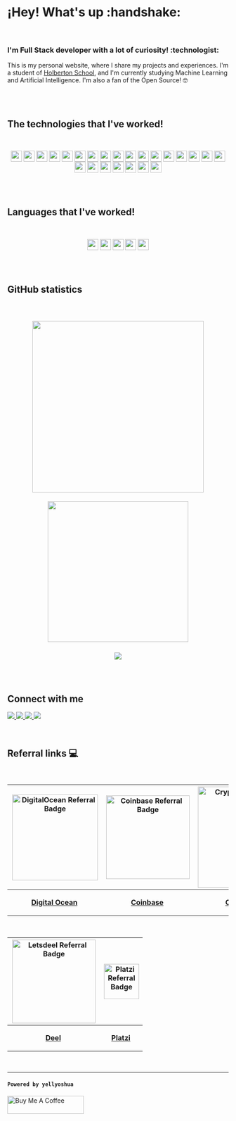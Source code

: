 <!-- Icons: https://github.com/ikatyang/emoji-cheat-sheet/blob/master/README.md -->
<h1 align="left" style="font-weight:bold;">¡Hey! What's up :handshake:</h1>

</br>

<h3 align="left">I'm Full Stack developer with a lot of curiosity! :technologist:</h3>

This is my personal website, where I share my projects and experiences. I'm a
student of [Holberton School](https://www.holbertonschool.com/en/), and I'm
currently studying Machine Learning and Artificial Intelligence. I'm also a fan
of the Open Source! :nerd_face:

</br>

</br>

<h2 style="font-weight:bold;" align="left">The technologies that I've worked!</h2>

</br>

<p align="center">
<img align="center" src="https://img.shields.io/badge/GIT-black.svg?style=flat-square&logo=git" height="25">
<img align="center" src="https://img.shields.io/badge/JIRA-black.svg?style=flat-square&logo=jira&logoColor=blue" height="25">
<img align="center" src="https://img.shields.io/badge/GitHub Actions-black.svg?style=flat-square&logo=githubactions" height="25">
<img align="center" src="https://img.shields.io/badge/Golang-black.svg?style=flat-square&logo=go" height="25">
<img align="center" src="https://img.shields.io/badge/Node JS-black.svg?style=flat-square&logo=nodedotjs" height="25">
<img align="center" src="https://img.shields.io/badge/Graphql-black.svg?style=flat-square&logo=graphql" height="25">
<img align="center" src="https://img.shields.io/badge/Nginx-black.svg?style=flat-square&logo=nginx" height="25">
<img align="center" src="https://img.shields.io/badge/Docker-black.svg?style=flat-square&logo=docker" height="25">
<img align="center" src="https://img.shields.io/badge/MongoDB-black.svg?style=flat-square&logo=mongodb" height="25">
<img align="center" src="https://img.shields.io/badge/TypeScript-black.svg?style=flat-square&logo=typescript" height="25">
<img align="center" src="https://img.shields.io/badge/Javascript-black.svg?style=flat-square&logo=javascript" height="25">
<img align="center" src="https://img.shields.io/badge/Tailwind CSS-black.svg?style=flat-square&logo=tailwindcss" height="25">
<img align="center" src="https://img.shields.io/badge/Next.js-black.svg?style=flat-square&logo=nextdotjs" height="25">
<img align="center" src="https://img.shields.io/badge/React-black.svg?style=flat-square&logo=react" height="25">
<img align="center" src="https://img.shields.io/badge/React Native-black.svg?style=flat-square&logo=react" height="25">
<img align="center" src="https://img.shields.io/badge/Flutter-black.svg?style=flat-square&logo=flutter" height="25">
<img align="center" src="https://img.shields.io/badge/Jest-black.svg?style=flat-square&logo=jest" height="25">
<img align="center" src="https://img.shields.io/badge/Testing Library-black.svg?style=flat-square&logo=testing-library" height="25">
<img align="center" src="https://img.shields.io/badge/Testing Library/React-black.svg?style=flat-square&logo=testing-library" height="25">
<img align="center" src="https://img.shields.io/badge/Google Cloud-black.svg?style=flat-square&logo=google-cloud" height="25">
<img align="center" src="https://img.shields.io/badge/Firebase-black.svg?style=flat-square&logo=firebase" height="25">
<img align="center" src="https://img.shields.io/badge/Amazon S3-black.svg?style=flat-square&logo=amazon-s3" height="25">
<img align="center" src="https://img.shields.io/badge/Cloudflare Workers-black.svg?style=flat-square&logo=cloudflare" height="25">
<img align="center" src="https://img.shields.io/badge/Digital Ocean-black.svg?style=flat-square&logo=digitalocean" height="25">
</p>

</br>

</br>

<h2 style="font-weight:bold;" align="left">Languages that I've worked!</h2>

</br>

<p align="center">
<img align="center" src="https://img.shields.io/badge/JavaScript-black.svg?style=flat-square&logo=javascript" height="25">
<img align="center" src="https://img.shields.io/badge/TypeScript-black.svg?style=flat-square&logo=typescript" height="25">
<img align="center" src="https://img.shields.io/badge/C-black.svg?style=flat-square&logo=c" height="25">
<img align="center" src="https://img.shields.io/badge/Go-black.svg?style=flat-square&logo=go" height="25">
<img align="center" src="https://img.shields.io/badge/Flutter-black.svg?style=flat-square&logo=flutter" height="25">
</p>

</br>

</br>

<h2 align="left" style="font-weight:bold;">GitHub statistics</h2>

</br>

<p align="center">
<img src="https://github-readme-stats.vercel.app/api?username=yellyoshua&show_icons=true&locale=en&include_all_commits=true&bg_color=0d1117&text_color=ffffff" style="margin-top:10px;margin-bottom:10px;margin-left:5px;margin-right:5px;" width="390px" />
<img src="https://github-readme-stats.vercel.app/api/top-langs?username=yellyoshua&show_icons=true&locale=en&layout=compact&bg_color=0d1117&text_color=ffffff" style="margin-top:10px;margin-bottom:10px;margin-left:5px;margin-right:5px;" width="320px" />
</p>

<p align="center">
<img src="https://github-readme-streak-stats.herokuapp.com/?user=yellyoshua&theme=dark&background=0d1117" />
</p>

</br>
</br>

<h2 align="left" style="font-weight:bold;">Connect with me</h2>

<p align="left">
  <a href="https://short.yoshualopez.com/linkedin">
    <img src="https://img.shields.io/badge/Yoshua L&oacute;pez-black.svg?style=flat-square&logo=linkedin&logoColor=blue">
  </a>
  <a href="https://short.yoshualopez.com/twitter">
    <img src="https://img.shields.io/badge/@yellyoshua-black.svg?style=flat-square&logo=twitter">
  </a>
  <a href="mailto:me@yoshualopez.com">
    <img src="https://img.shields.io/badge/me@yoshualopez.com-black.svg?style=flat-square&logo=gmail">
  </a>
  <a href="https://yoshualopez.com">
    <img src="https://img.shields.io/badge/yoshualopez.com-black.svg?style=flat-square&logo=google-chrome&logoColor=white">
  </a>
</p>

</br>

<h2 align="left" style="font-weight:bold;">Referral links 💻</h2>

</br>

<p align="center">

| <img src="https://web-platforms.sfo2.cdn.digitaloceanspaces.com/WWW/Badge%201.svg" alt="DigitalOcean Referral Badge" width="195" align="right"></img> | <img src="https://images.ctfassets.net/q5ulk4bp65r7/3TBS4oVkD1ghowTqVQJlqj/2dfd4ea3b623a7c0d8deb2ff445dee9e/Consumer_Wordmark.svg" alt="Coinbase Referral Badge" width="190" align="right"></img> | <img src="https://www.cryptorefills.com/logo.57d1e7d5dfe6b9e0265e.svg" alt="CryptoRefills Referral Badge" width="230" align="right"></img>
| ------------- | ------------- | ------------- |
| <p style="font-weight:bold;" align="center">[Digital Ocean](https://short.yoshualopez.com/digitalocean)</p> | <p style="font-weight:bold;" align="center">[Coinbase](https://short.yoshualopez.com/coinbase)</p> | <p style="font-weight:bold;" align="center">[CryptoRefills](https://short.yoshualopez.com/cryptorefills)</p>

</p>

</br>

<p align="center">

| <img src="https://www.letsdeel.com/hubfs/deel-blue.svg" alt="Letsdeel Referral Badge" width="190" align="right"></img> | <img src="https://static.platzi.com/media/platzi-isotipo@2x.png" alt="Platzi Referral Badge" width="80" height="80" align="right"></img> | 
| ------------- | ------------- | 
| <p style="font-weight:bold;" align="center">[Deel](https://short.yoshualopez.com/letsdeel)</p> | <p style="font-weight:bold;" align="center">[Platzi](https://short.yoshualopez.com/platzi)</p> | 

</p>

</br>


---

#### `Powered by yellyoshua `

<a href="https://www.buymeacoffee.com/yellyoshua" target="_blank"><img src="https://cdn.buymeacoffee.com/buttons/v2/default-yellow.png" alt="Buy Me A Coffee" height="41" width="174" ></a>
